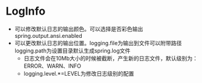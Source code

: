 LogInfo
=
* 可以修改默认日志的输出颜色。可以选择是否彩色输出spring.output.ansi.enabled
* 可以更改默认日志的输出位置。logging.file为输出到文件可以附带路径 logging.path为设置目录默认生成spring.log文件
  * 日志文件会在10Mb大小的时候被截断，产生新的日志文件，默认级别为：ERROR、WARN、INFO
  * logging.level.*=LEVEL为修改日志级别的配置
